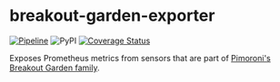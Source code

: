 # breakout-garden-exporter

[![Pipeline](https://github.com/andrewjw/breakout-garden-exporter/actions/workflows/build.yml/badge.svg)](https://github.com/andrewjw/breakout-garden-exporter/actions/workflows/build.yml) ![PyPI](https://img.shields.io/pypi/v/breakout-garden-exporter) [![Coverage Status](https://coveralls.io/repos/github/andrewjw/breakout-garden-exporter/badge.svg?branch=main)](https://coveralls.io/github/andrewjw/breakout-garden-exporter?branch=master)

Exposes Prometheus metrics from sensors that are part of [Pimoroni's Breakout Garden family](https://shop.pimoroni.com/collections/breakout-garden).
